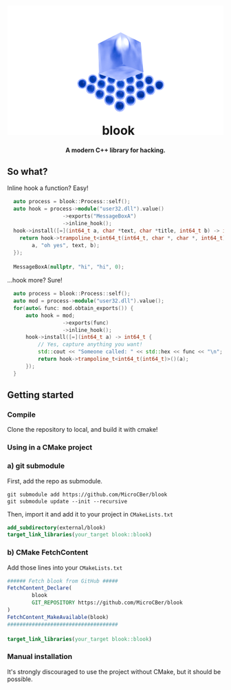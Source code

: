 <div align="center">
<img src="./resources/icon.webp" height="300">
<h1 style="margin-top: -30px;">&nbsp;&nbsp;blook</h1>
<h4>A modern C++ library for hacking.</h4>
</div>

## So what?

Inline hook a function? Easy!

```cpp
  auto process = blook::Process::self();
  auto hook = process->module("user32.dll").value()
                  ->exports("MessageBoxA")
                  ->inline_hook();
  hook->install([=](int64_t a, char *text, char *title, int64_t b) -> int64_t {
    return hook->trampoline_t<int64_t(int64_t, char *, char *, int64_t)>()(
        a, "oh yes", text, b);
  });

  MessageBoxA(nullptr, "hi", "hi", 0);
```

...hook more? Sure!

```cpp
  auto process = blook::Process::self();
  auto mod = process->module("user32.dll").value();
  for(auto& func: mod.obtain_exports()) {
      auto hook = mod;
                  ->exports(func)
                  ->inline_hook();
      hook->install([=](int64_t a) -> int64_t {
          // Yes, capture anything you want!
          std::cout << "Someone called: " << std::hex << func << "\n";
          return hook->trampoline_t<int64_t(int64_t)>()(a);
      });
  }
```

## Getting started

### Compile

Clone the repository to local, and build it with cmake!

### Using in a CMake project

### a) git submodule

First, add the repo as submodule.

```shell
git submodule add https://github.com/MicroCBer/blook
git submodule update --init --recursive
```

Then, import it and add it to your project in `CMakeLists.txt`

```cmake
add_subdirectory(external/blook)
target_link_libraries(your_target blook::blook)
```

### b) CMake FetchContent

Add those lines into your `CMakeLists.txt`

```cmake
###### Fetch blook from GitHub #####
FetchContent_Declare(
        blook
        GIT_REPOSITORY https://github.com/MicroCBer/blook
)
FetchContent_MakeAvailable(blook)
####################################

target_link_libraries(your_target blook::blook)
```

### Manual installation

It's strongly discouraged to use the project without CMake, but it should be possible.

